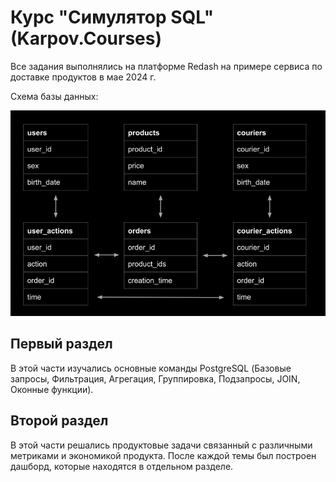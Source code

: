 # Курс "Симулятор SQL" (Karpov.Courses)  

Все задания выполнялись на платформе Redash на примере сервиса по доставке продуктов в мае 2024 г.  

Схема базы данных:  

![Alt text](https://github.com/FedorShabunin/SQL_simulator-Karpov.Courses-/blob/master/Database_schema.png)

## Первый раздел

В этой части изучались основные команды PostgreSQL (Базовые запросы, Фильтрация, Агрегация, Группировка, Подзапросы, JOIN, Оконные функции).  

## Второй раздел

В этой части решались продуктовые задачи связанный с различными метриками и экономикой продукта. После каждой темы был построен дашборд, которые находятся в отдельном разделе.
